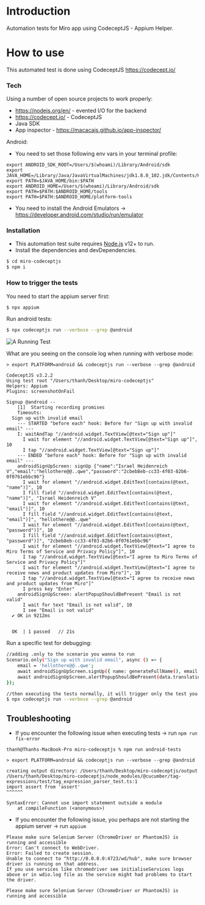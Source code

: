 # Introduction

Automation tests for Miro app using CodeceptJS - Appium Helper.

# How to use

This automated test is done using CodeceptJS https://codecept.io/

### Tech

Using a number of open source projects to work properly:

* https://nodejs.org/en/ - evented I/O for the backend
* https://codecept.io/ - CodeceptJS
* Java SDK
* App inspector - https://macacajs.github.io/app-inspector/

Android:

- You need to set those following env vars in your terminal profile:

```
export ANDROID_SDK_ROOT=/Users/$(whoami)/Library/Android/sdk
export JAVA_HOME=/Library/Java/JavaVirtualMachines/jdk1.8.0_102.jdk/Contents/Home
export PATH=$JAVA_HOME/bin:$PATH
export ANDROID_HOME=/Users/$(whoami)/Library/Android/sdk
export PATH=$PATH:$ANDROID_HOME/tools
export PATH=$PATH:$ANDROID_HOME/platform-tools
```

- You need to install the Android Emulators -> https://developer.android.com/studio/run/emulator

### Installation

- This automation test suite requires [Node.js](https://nodejs.org/) v12+ to run.
- Install the dependencies and devDependencies.

```sh
$ cd miro-codeceptjs
$ npm i
```

### How to trigger the tests

You need to start the appium server first:
```sh
$ npx appium
```

Run android tests:
```sh
$ npx codeceptjs run --verbose --grep @android
```

![A Running Test](http://g.recordit.co/Aa6QbzGXnm.gif)

What are you seeing on the console log when running with verbose mode:

```shell
> export PLATFORM=android && codeceptjs run --verbose --grep @android

CodeceptJS v3.2.2
Using test root "/Users/thanh/Desktop/miro-codeceptjs"
Helpers: Appium
Plugins: screenshotOnFail

Signup @android --
    [1]  Starting recording promises
    Timeouts: 
  Sign up with invalid email
    --- STARTED "before each" hook: Before for "Sign up with invalid email" ---
    I: waitAndTap "//android.widget.TextView[@text="Sign up"]"
      I wait for element "//android.widget.TextView[@text="Sign up"]", 10
      I tap "//android.widget.TextView[@text="Sign up"]"
    --- ENDED "before each" hook: Before for "Sign up with invalid email" ---
    androidSignUpScreen: signUp {"name":"Israel Heidenreich V","email":"hellothere@@..qwe","password":"2cbeb8eb-cc33-4f03-82b6-0f0761ebbc96"}
      I wait for element "//android.widget.EditText[contains(@text, "name")]", 10
      I fill field "//android.widget.EditText[contains(@text, "name")]", "Israel Heidenreich V"
      I wait for element "//android.widget.EditText[contains(@text, "email")]", 10
      I fill field "//android.widget.EditText[contains(@text, "email")]", "hellothere@@..qwe"
      I wait for element "//android.widget.EditText[contains(@text, "password")]", 10
      I fill field "//android.widget.EditText[contains(@text, "password")]", "2cbeb8eb-cc33-4f03-82b6-0f0761ebbc96"
      I wait for element "//android.widget.TextView[@text="I agree to Miro Terms of Service and Privacy Policy"]", 10
      I tap "//android.widget.TextView[@text="I agree to Miro Terms of Service and Privacy Policy"]"
      I wait for element "//android.widget.TextView[@text="I agree to receive news and product updates from Miro"]", 10
      I tap "//android.widget.TextView[@text="I agree to receive news and product updates from Miro"]"
      I press key "Enter"
    androidSignUpScreen: alertPopupShouldBePresent "Email is not valid"
      I wait for text "Email is not valid", 10
      I see "Email is not valid"
  ✔ OK in 9212ms


  OK  | 1 passed   // 21s
```

Run a specific test for debugging:


```sh
//adding .only to the scenario you wanna to run
Scenario.only("Sign up with invalid email", async () => {
    email = 'hellothere@@..qwe';
    await androidSignUpScreen.signUp({ name: generateFullName(), email, password });
    await androidSignUpScreen.alertPopupShouldBePresent(data.translations.english.signUp.invalidEmail);
});

//then executing the tests normally, it will trigger only the test you added the .only
$ npx codeceptjs run --verbose --grep @android
```

## Troubleshooting
- If you encounter the following issue when executing tests -> run `npm run fix-error` 

```shell
thanh@Thanhs-MacBook-Pro miro-codeceptjs % npm run android-tests

> export PLATFORM=android && codeceptjs run --verbose --grep @android

creating output directory: /Users/thanh/Desktop/miro-codeceptjs/output
/Users/thanh/Desktop/miro-codeceptjs/node_modules/@cucumber/tag-expressions/test/tag_expression_parser_test.ts:1
import assert from 'assert'
^^^^^^

SyntaxError: Cannot use import statement outside a module
    at compileFunction (<anonymous>)

```

- If you encounter the following issue, you perhaps are not starting the appium server -> run `appium`

```
Please make sure Selenium Server (ChromeDriver or PhantomJS) is running and accessible
Error: Can't connect to WebDriver.
Error: Failed to create session.
Unable to connect to "http://0.0.0.0:4723/wd/hub", make sure browser driver is running on that address.
If you use services like chromedriver see initialiseServices logs above or in wdio.log file as the service might had problems to start the driver.

Please make sure Selenium Server (ChromeDriver or PhantomJS) is running and accessible

```
